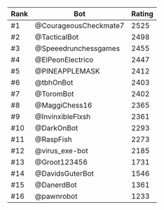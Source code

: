 Rank|Bot|Rating
---|---|---
#1|@CourageousCheckmate7|2525
#2|@TacticalBot|2498
#3|@Speeedrunchessgames|2455
#4|@ElPeonElectrico|2447
#5|@PINEAPPLEMASK|2412
#6|@tbhOnBot|2403
#7|@ToromBot|2402
#8|@MaggiChess16|2365
#9|@InvinxibleFlxsh|2361
#10|@DarkOnBot|2293
#11|@RaspFish|2273
#12|@virus_exe-bot|2185
#13|@Groot123456|1731
#14|@DavidsGuterBot|1546
#15|@DanerdBot|1361
#16|@pawnrobot|1233
